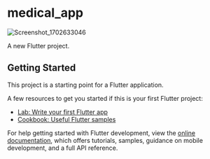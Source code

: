 # medical_app
![Screenshot_1702633046](https://github.com/harshq0/medical_app_ui/assets/153432255/a40d4738-f764-43f1-8fe0-131e43a4fc53)

A new Flutter project.

## Getting Started

This project is a starting point for a Flutter application.

A few resources to get you started if this is your first Flutter project:

- [Lab: Write your first Flutter app](https://docs.flutter.dev/get-started/codelab)
- [Cookbook: Useful Flutter samples](https://docs.flutter.dev/cookbook)

For help getting started with Flutter development, view the
[online documentation](https://docs.flutter.dev/), which offers tutorials,
samples, guidance on mobile development, and a full API reference.
